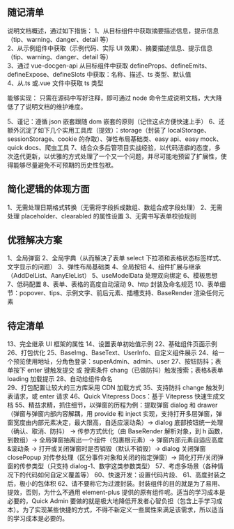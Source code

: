 ## 随记清单

说明文档概述，通过如下措施：
1、从目标组件中获取摘要描述信息，提示信息（tip、warning、danger、detail 等）  
2、从示例组件中获取（示例代码、实际 UI 效果）、摘要描述信息、提示信息（tip、warning、danger、detail 等）  
3、通过 vue-docgen-api 从目标组件中获取 defineProps、defineEmits、defineExpose、defineSlots 中获取：名称、描述、ts 类型、默认值  
4、从.ts 或.vue 文件中获取 ts 类型

能够实现：
只需在源码中写好注释，即可通过 node 命令生成说明文档，大大降低了了说明文档的维护难度。

5、谨记：遵循 json 嵌套跟随 dom 嵌套的原则（记住这点方便快速上手）
6、还额外沉淀了如下几个实用工具库（提效）：storage（封装了 localStorage、sessionStorage、cookie 的存取）、弹性布局基础类、easy api、easy mock、quick docs、爬虫工具
7、结合众多后管项目实战经验，以代码洁癖的态度，多次迭代更新，以优雅的方式处理了一个又一个问题，并尽可能地预留了扩展性，使得能够尽量避免不可预期的历史性包袱。

## 简化逻辑的体现方面

1、无需处理日期格式转换（无需将字段拆成数组、数组合成字段处理）
2、无需处理 placeholder、clearabled 的属性设置
3、无需书写表单校验规则

## 优雅解决方案

1、全局弹窗
2、全局字典（从而解决了表单 select 下拉项和表格状态标签样式、文字显示的问题）
3、弹性布局基础类
4、全局按钮
4、组件扩展与继承（AddDelList、AanyEleList）
5、useModelData 处理双向绑定
6、模板思想
7、低码配置
8、表单、表格的高度自动滚动
9、http 封装及命名规范
10、表单细节：popover、tips、示例文字、前后元素、插槽支持、BaseRender 渲染任何元素

## 待定清单

13、完全继承 UI 框架的属性
14、设置表单初始值示例
22、基础组件页面示例
26、打包优化
25、BaseImg、BaseText、UserInfo、自定义组件展示
24、给一个预览使用地址，分角色登录：superAdmin、admin、user
27、按钮防抖；表单按下 enter 键触发提交 或 搜索条件 chang（已做防抖）触发搜索；表格&表单 loading 加载提示
28、自动给组件命名  
29、打包配置让较大的三方库采用 CDN 加载方式
35、支持防抖 change 触发列表请求，或 enter 请求
46、Quick Vitepress Docs：基于 Vitepress 快速生成文档
55、精益求精，抓住细节，以弹窗的历程为例：提取弹窗 dialog 和 drawer（弹窗与弹窗内部内容解耦，用 provide 和 inject 实现，支持打开多层弹窗，弹窗宽度由内部元素决定，最大限高，自适应滚动条）-> dialog 底部按钮统一处理（确认、取消、防抖） -> 传参方式优化（由 BaseRender 解析对象，到 h 函数，到数组）-> 全局弹窗抽离出一个组件（包裹根元素）-> 弹窗内部元素自适应高度&滚动条 -> 打开或关闭弹窗时是否销毁（默认不销毁）-> dialog 关闭弹窗 closePopup 对传参处理（区分事件对象和关闭的指定弹窗）-> 简化打开/关闭弹窗的传参类型（只支持 dialog-1、数字这类参数类型）
57、考虑多场景（各种情况下的代码如何自定义覆盖等）
60、快速开发：设置代码片段、
61、高度封装之后，极小的包体积
62、请不要称它为过渡封装。封装组件的目的就是为了易用、提效，否则，为什么不通用 element-plus 提供的原有组件呢。适当的学习成本是必要的，Quick Admin 要做的就是极大地降低开发者心智负担（包含上手学习成本）。为了实现某些快捷的方式，不得不新定义一些属性来满足该需求，所以适当的学习成本是必要的。
